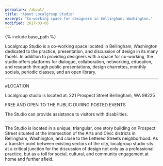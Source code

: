 ```yaml
---
permalink: /about/
title: "About Localgroup Studio"
excerpt: "Co-working space for designers in Bellingham, Washington."
modified: 2017-03-06
---
```


{% include base_path %}

Localgroup Studio is a co-working space located in Bellingham, Washington dedicated to the practice, presentation, and discussion of design in its many facets. In addition to providing designers with a space for co-working, the studio offers platforms for dialogue, collaboration, networking, education, and research through public presentations, design charrettes, monthly socials, periodic classes, and an open library.

---

#LOCATION

Localgroup studio is located at:
221 Prospect Street
Bellingham, WA 98225

FREE AND OPEN TO THE PUBLIC DURING POSTED EVENTS

The Studio can provide assistance to visitors with disabilities.

---

The Studio is located in a unique, triangular, one story building on Prospect Street situated at the intersection of the Arts and Civic districts in Bellingham, Washington, and close to the Lettered Streets neighborhood. As a transfer point between existing sectors of the city, localgroup studio sits at a critical junction for the discussion of design not only as a professional practice, but as a toll for social, cultural, and community engagement at home and further afield.
